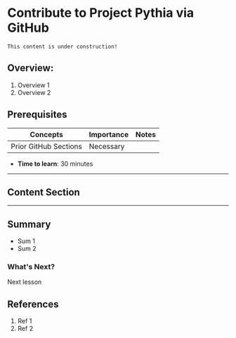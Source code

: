 # Contribute to Project Pythia via GitHub

```{note}
This content is under construction!
```

## Overview:

1. Overview 1
1. Overview 2

## Prerequisites

| Concepts              | Importance | Notes |
| --------------------- | ---------- | ----- |
| Prior GitHub Sections | Necessary  |       |

- **Time to learn**: 30 minutes

---

## Content Section

---

## Summary

- Sum 1
- Sum 2

### What's Next?

Next lesson

## References

1. Ref 1
1. Ref 2
